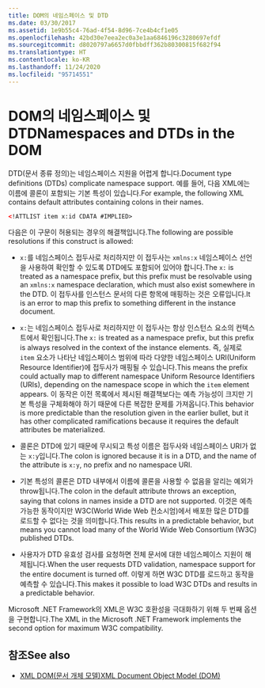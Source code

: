 ```yaml
---
title: DOM의 네임스페이스 및 DTD
ms.date: 03/30/2017
ms.assetid: 1e9b55c4-76ad-4f54-8d96-7ce4b4cf1e05
ms.openlocfilehash: 42bd30e7eea2ec0a3e1aa6846196c3280697efdf
ms.sourcegitcommit: d8020797a6657d0fbbdff362b80300815f682f94
ms.translationtype: HT
ms.contentlocale: ko-KR
ms.lasthandoff: 11/24/2020
ms.locfileid: "95714551"
---
```

# <a name="namespaces-and-dtds-in-the-dom"></a><span data-ttu-id="aee40-102">DOM의 네임스페이스 및 DTD</span><span class="sxs-lookup"><span data-stu-id="aee40-102">Namespaces and DTDs in the DOM</span></span>

<span data-ttu-id="aee40-103">DTD(문서 종류 정의)는 네임스페이스 지원을 어렵게 합니다.</span><span class="sxs-lookup"><span data-stu-id="aee40-103">Document type definitions (DTDs) complicate namespace support.</span></span> <span data-ttu-id="aee40-104">예를 들어, 다음 XML에는 이름에 콜론이 포함되는 기본 특성이 있습니다.</span><span class="sxs-lookup"><span data-stu-id="aee40-104">For example, the following XML contains default attributes containing colons in their names.</span></span>  
  
```xml  
<!ATTLIST item x:id CDATA #IMPLIED>  
```  
  
 <span data-ttu-id="aee40-105">다음은 이 구문이 허용되는 경우의 해결책입니다.</span><span class="sxs-lookup"><span data-stu-id="aee40-105">The following are possible resolutions if this construct is allowed:</span></span>  
  
- <span data-ttu-id="aee40-106">`x:`를 네임스페이스 접두사로 처리하지만 이 접두사는 `xmlns:x` 네임스페이스 선언을 사용하여 확인할 수 있도록 DTD에도 포함되어 있어야 합니다.</span><span class="sxs-lookup"><span data-stu-id="aee40-106">The `x:` is treated as a namespace prefix, but this prefix must be resolvable using an `xmlns:x` namespace declaration, which must also exist somewhere in the DTD.</span></span> <span data-ttu-id="aee40-107">이 접두사를 인스턴스 문서의 다른 항목에 매핑하는 것은 오류입니다.</span><span class="sxs-lookup"><span data-stu-id="aee40-107">It is an error to map this prefix to something different in the instance document.</span></span>  
  
- <span data-ttu-id="aee40-108">`x:`는 네임스페이스 접두사로 처리하지만 이 접두사는 항상 인스턴스 요소의 컨텍스트에서 확인됩니다.</span><span class="sxs-lookup"><span data-stu-id="aee40-108">The `x:` is treated as a namespace prefix, but this prefix is always resolved in the context of the instance elements.</span></span> <span data-ttu-id="aee40-109">즉, 실제로 `item` 요소가 나타난 네임스페이스 범위에 따라 다양한 네임스페이스 URI(Uniform Resource Identifier)에 접두사가 매핑될 수 있습니다.</span><span class="sxs-lookup"><span data-stu-id="aee40-109">This means the prefix could actually map to different namespace Uniform Resource Identifiers (URIs), depending on the namespace scope in which the `item` element appears.</span></span> <span data-ttu-id="aee40-110">이 동작은 이전 목록에서 제시된 해결책보다는 예측 가능성이 크지만 기본 특성을 구체화해야 하기 때문에 다른 복잡한 문제를 가져옵니다.</span><span class="sxs-lookup"><span data-stu-id="aee40-110">This behavior is more predictable than the resolution given in the earlier bullet, but it has other complicated ramifications because it requires the default attributes be materialized.</span></span>  
  
- <span data-ttu-id="aee40-111">콜론은 DTD에 있기 때문에 무시되고 특성 이름은 접두사와 네임스페이스 URI가 없는 `x:y`입니다.</span><span class="sxs-lookup"><span data-stu-id="aee40-111">The colon is ignored because it is in a DTD, and the name of the attribute is `x:y`, no prefix and no namespace URI.</span></span>  
  
- <span data-ttu-id="aee40-112">기본 특성의 콜론은 DTD 내부에서 이름에 콜론을 사용할 수 없음을 알리는 예외가 throw됩니다.</span><span class="sxs-lookup"><span data-stu-id="aee40-112">The colon in the default attribute throws an exception, saying that colons in names inside a DTD are not supported.</span></span> <span data-ttu-id="aee40-113">이것은 예측 가능한 동작이지만 W3C(World Wide Web 컨소시엄)에서 배포한 많은 DTD를 로드할 수 없다는 것을 의미합니다.</span><span class="sxs-lookup"><span data-stu-id="aee40-113">This results in a predictable behavior, but means you cannot load many of the World Wide Web Consortium (W3C) published DTDs.</span></span>  
  
- <span data-ttu-id="aee40-114">사용자가 DTD 유효성 검사를 요청하면 전체 문서에 대한 네임스페이스 지원이 해제됩니다.</span><span class="sxs-lookup"><span data-stu-id="aee40-114">When the user requests DTD validation, namespace support for the entire document is turned off.</span></span> <span data-ttu-id="aee40-115">이렇게 하면 W3C DTD를 로드하고 동작을 예측할 수 있습니다.</span><span class="sxs-lookup"><span data-stu-id="aee40-115">This makes it possible to load W3C DTDs and results in a predictable behavior.</span></span>  
  
 <span data-ttu-id="aee40-116">Microsoft .NET Framework의 XML은 W3C 호환성을 극대화하기 위해 두 번째 옵션을 구현합니다.</span><span class="sxs-lookup"><span data-stu-id="aee40-116">The XML in the Microsoft .NET Framework implements the second option for maximum W3C compatibility.</span></span>  
  
## <a name="see-also"></a><span data-ttu-id="aee40-117">참조</span><span class="sxs-lookup"><span data-stu-id="aee40-117">See also</span></span>

- [<span data-ttu-id="aee40-118">XML DOM(문서 개체 모델)</span><span class="sxs-lookup"><span data-stu-id="aee40-118">XML Document Object Model (DOM)</span></span>](xml-document-object-model-dom.md)
